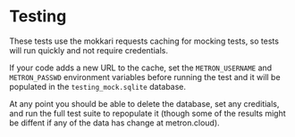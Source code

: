 # Testing

These tests use the mokkari requests caching for mocking tests, so tests will
run quickly and not require credentials.

If your code adds a new URL to the cache, set the `METRON_USERNAME` and
`METRON_PASSWD` environment variables before running the test and it will be
populated in the `testing_mock.sqlite` database.

At any point you should be able to delete the database, set any creditials, and
run the full test suite to repopulate it (though some of the results might be
diffent if any of the data has change at metron.cloud).
